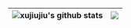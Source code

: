 
| <img align="center" src="https://github-readme-stats.vercel.app/api?username=xujiujiu&show_icons=true&include_all_commits=true&theme=buefy&hide_border=true" alt="xujiujiu's github stats" /> | <img align="center" src="https://github-readme-stats.vercel.app/api/top-langs/?username=xujiujiu&layout=compact&theme=buefy&hide_border=true" /> |
| ------------- | ------------- |


<!---
xujiujiu/xujiujiu is a ✨ special ✨ repository because its `README.md` (this file) appears on your GitHub profile.
You can click the Preview link to take a look at your changes.
--->
